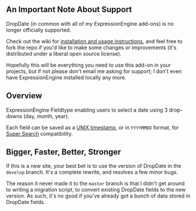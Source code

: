 ## An Important Note About Support

DropDate (in common with all of my ExpressionEngine add-ons) is no longer officially supported.

Check out the wiki for [installation and usage instructions][wiki], and feel free to fork the repo if you'd like to make some changes or improvements (it's distributed under a liberal open source license).

Hopefully this will be everything you need to use this add-on in your projects, but if not please don't email me asking for support; I don't even have ExpressionEngine installed locally any more.

[wiki]: https://github.com/experience/dropdate.ee_addon/wiki/ "View the documentation"

## Overview

ExpressionEngine Fieldtype enabling users to select a date using 3 drop-downs (day, month, year).

Each field can be saved as a [UNIX timestamp][unix], or in `YYYYMMDD` format, for [Super Search][super_search] compatibility.

[unix]: http://en.wikipedia.org/wiki/Unix_time "Read more about the UNIX timestamp"
[super_search]: http://www.solspace.com/software/detail/super_search/ "Read more about Solspace's Super Search module"

## Bigger, Faster, Better, Stronger

If this is a new site, your best bet is to use the version of DropDate in the `develop` branch. It's a complete rewrite, and resolves a few minor bugs.

The reason it never made it to the `master` branch is that I didn't get around to writing a migration script, to convert existing DropDate fields to the new version. As such, it's no good if you've already got a bunch of data stored in DropDate fields.
